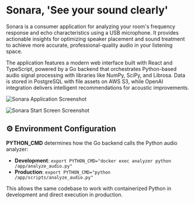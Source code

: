 # Sonara, 'See your sound clearly'

Sonara is a consumer application for analyzing your room's frequency response and echo characteristics using a USB microphone. It provides actionable insights for optimizing speaker placement and sound treatment to achieve more accurate, professional-quality audio in your listening space.

The application features a modern web interface built with React and TypeScript, powered by a Go backend that orchestrates Python-based audio signal processing with libraries like NumPy, SciPy, and Librosa. Data is stored in PostgreSQL with file assets on AWS S3, while OpenAI integration delivers intelligent recommendations for acoustic improvements.

![Sonara Application Screenshot]('photos/Screenshot%202025-09-30%20at%2011.17.40 PM.png')

![Sonara Start Screen Screenshot]('photos/Screenshot%202025-09-30%20at%2011.21.41 PM.png')


## ⚙️ Environment Configuration

**PYTHON_CMD** determines how the Go backend calls the Python audio analyzer:

- **Development**: `export PYTHON_CMD="docker exec analyzer python /app/analyze_audio.py"`
- **Production**: `export PYTHON_CMD="python /app/scripts/analyze_audio.py"`

This allows the same codebase to work with containerized Python in development and direct execution in production.